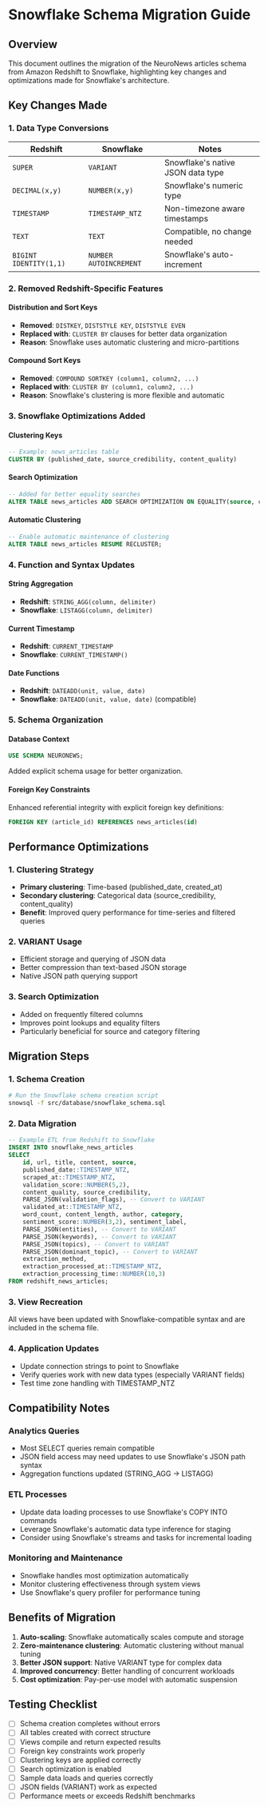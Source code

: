 # Snowflake Schema Migration Guide

## Overview
This document outlines the migration of the NeuroNews articles schema from Amazon Redshift to Snowflake, highlighting key changes and optimizations made for Snowflake's architecture.

## Key Changes Made

### 1. Data Type Conversions

| Redshift | Snowflake | Notes |
|----------|-----------|-------|
| `SUPER` | `VARIANT` | Snowflake's native JSON data type |
| `DECIMAL(x,y)` | `NUMBER(x,y)` | Snowflake's numeric type |
| `TIMESTAMP` | `TIMESTAMP_NTZ` | Non-timezone aware timestamps |
| `TEXT` | `TEXT` | Compatible, no change needed |
| `BIGINT IDENTITY(1,1)` | `NUMBER AUTOINCREMENT` | Snowflake's auto-increment |

### 2. Removed Redshift-Specific Features

#### Distribution and Sort Keys
- **Removed**: `DISTKEY`, `DISTSTYLE KEY`, `DISTSTYLE EVEN`
- **Replaced with**: `CLUSTER BY` clauses for better data organization
- **Reason**: Snowflake uses automatic clustering and micro-partitions

#### Compound Sort Keys
- **Removed**: `COMPOUND SORTKEY (column1, column2, ...)`
- **Replaced with**: `CLUSTER BY (column1, column2, ...)` 
- **Reason**: Snowflake's clustering is more flexible and automatic

### 3. Snowflake Optimizations Added

#### Clustering Keys
```sql
-- Example: news_articles table
CLUSTER BY (published_date, source_credibility, content_quality)
```

#### Search Optimization
```sql
-- Added for better equality searches
ALTER TABLE news_articles ADD SEARCH OPTIMIZATION ON EQUALITY(source, content_quality, source_credibility);
```

#### Automatic Clustering
```sql
-- Enable automatic maintenance of clustering
ALTER TABLE news_articles RESUME RECLUSTER;
```

### 4. Function and Syntax Updates

#### String Aggregation
- **Redshift**: `STRING_AGG(column, delimiter)`
- **Snowflake**: `LISTAGG(column, delimiter)`

#### Current Timestamp
- **Redshift**: `CURRENT_TIMESTAMP`
- **Snowflake**: `CURRENT_TIMESTAMP()`

#### Date Functions
- **Redshift**: `DATEADD(unit, value, date)`
- **Snowflake**: `DATEADD(unit, value, date)` (compatible)

### 5. Schema Organization

#### Database Context
```sql
USE SCHEMA NEURONEWS;
```
Added explicit schema usage for better organization.

#### Foreign Key Constraints
Enhanced referential integrity with explicit foreign key definitions:
```sql
FOREIGN KEY (article_id) REFERENCES news_articles(id)
```

## Performance Optimizations

### 1. Clustering Strategy
- **Primary clustering**: Time-based (published_date, created_at)
- **Secondary clustering**: Categorical data (source_credibility, content_quality)
- **Benefit**: Improved query performance for time-series and filtered queries

### 2. VARIANT Usage
- Efficient storage and querying of JSON data
- Better compression than text-based JSON storage
- Native JSON path querying support

### 3. Search Optimization
- Added on frequently filtered columns
- Improves point lookups and equality filters
- Particularly beneficial for source and category filtering

## Migration Steps

### 1. Schema Creation
```bash
# Run the Snowflake schema creation script
snowsql -f src/database/snowflake_schema.sql
```

### 2. Data Migration
```sql
-- Example ETL from Redshift to Snowflake
INSERT INTO snowflake_news_articles 
SELECT 
    id, url, title, content, source,
    published_date::TIMESTAMP_NTZ,
    scraped_at::TIMESTAMP_NTZ,
    validation_score::NUMBER(5,2),
    content_quality, source_credibility,
    PARSE_JSON(validation_flags), -- Convert to VARIANT
    validated_at::TIMESTAMP_NTZ,
    word_count, content_length, author, category,
    sentiment_score::NUMBER(3,2), sentiment_label,
    PARSE_JSON(entities), -- Convert to VARIANT
    PARSE_JSON(keywords), -- Convert to VARIANT
    PARSE_JSON(topics), -- Convert to VARIANT
    PARSE_JSON(dominant_topic), -- Convert to VARIANT
    extraction_method,
    extraction_processed_at::TIMESTAMP_NTZ,
    extraction_processing_time::NUMBER(10,3)
FROM redshift_news_articles;
```

### 3. View Recreation
All views have been updated with Snowflake-compatible syntax and are included in the schema file.

### 4. Application Updates
- Update connection strings to point to Snowflake
- Verify queries work with new data types (especially VARIANT fields)
- Test time zone handling with TIMESTAMP_NTZ

## Compatibility Notes

### Analytics Queries
- Most SELECT queries remain compatible
- JSON field access may need updates to use Snowflake's JSON path syntax
- Aggregation functions updated (STRING_AGG → LISTAGG)

### ETL Processes
- Update data loading processes to use Snowflake's COPY INTO commands
- Leverage Snowflake's automatic data type inference for staging
- Consider using Snowflake's streams and tasks for incremental loading

### Monitoring and Maintenance
- Snowflake handles most optimization automatically
- Monitor clustering effectiveness through system views
- Use Snowflake's query profiler for performance tuning

## Benefits of Migration

1. **Auto-scaling**: Snowflake automatically scales compute and storage
2. **Zero-maintenance clustering**: Automatic clustering without manual tuning
3. **Better JSON support**: Native VARIANT type for complex data
4. **Improved concurrency**: Better handling of concurrent workloads
5. **Cost optimization**: Pay-per-use model with automatic suspension

## Testing Checklist

- [ ] Schema creation completes without errors
- [ ] All tables created with correct structure
- [ ] Views compile and return expected results  
- [ ] Foreign key constraints work properly
- [ ] Clustering keys are applied correctly
- [ ] Search optimization is enabled
- [ ] Sample data loads and queries correctly
- [ ] JSON fields (VARIANT) work as expected
- [ ] Performance meets or exceeds Redshift benchmarks
